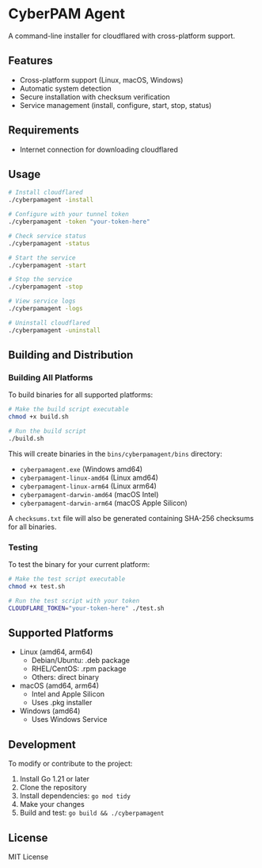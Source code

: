 # CyberPAM Agent

A command-line installer for cloudflared with cross-platform support.

## Features

- Cross-platform support (Linux, macOS, Windows)
- Automatic system detection
- Secure installation with checksum verification
- Service management (install, configure, start, stop, status)

## Requirements

- Internet connection for downloading cloudflared

## Usage

```bash
# Install cloudflared
./cyberpamagent -install

# Configure with your tunnel token
./cyberpamagent -token "your-token-here"

# Check service status
./cyberpamagent -status

# Start the service
./cyberpamagent -start

# Stop the service
./cyberpamagent -stop

# View service logs
./cyberpamagent -logs

# Uninstall cloudflared
./cyberpamagent -uninstall
```

## Building and Distribution

### Building All Platforms

To build binaries for all supported platforms:

```bash
# Make the build script executable
chmod +x build.sh

# Run the build script
./build.sh
```

This will create binaries in the `bins/cyberpamagent/bins` directory:
- `cyberpamagent.exe` (Windows amd64)
- `cyberpamagent-linux-amd64` (Linux amd64)
- `cyberpamagent-linux-arm64` (Linux arm64)
- `cyberpamagent-darwin-amd64` (macOS Intel)
- `cyberpamagent-darwin-arm64` (macOS Apple Silicon)

A `checksums.txt` file will also be generated containing SHA-256 checksums for all binaries.

### Testing

To test the binary for your current platform:

```bash
# Make the test script executable
chmod +x test.sh

# Run the test script with your token
CLOUDFLARE_TOKEN="your-token-here" ./test.sh
```

## Supported Platforms

- Linux (amd64, arm64)
  - Debian/Ubuntu: .deb package
  - RHEL/CentOS: .rpm package
  - Others: direct binary
- macOS (amd64, arm64)
  - Intel and Apple Silicon
  - Uses .pkg installer
- Windows (amd64)
  - Uses Windows Service

## Development

To modify or contribute to the project:

1. Install Go 1.21 or later
2. Clone the repository
3. Install dependencies: `go mod tidy`
4. Make your changes
5. Build and test: `go build && ./cyberpamagent`

## License

MIT License